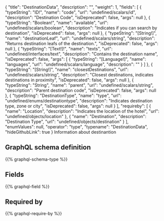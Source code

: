 {
  "title": "DestinationData",
  "description": "",
  "weight": 1,
  "fields": [
    {
      "typeString": "ID!",
      "name": "code",
      "url": "undefined/scalars/id",
      "description": "Destination Code",
      "isDeprecated": false,
      "args": null
    },
    {
      "typeString": "Boolean!",
      "name": "available",
      "url": "undefined/scalars/boolean",
      "description": "Indicates if you can search by destination",
      "isDeprecated": false,
      "args": null
    },
    {
      "typeString": "[String!]",
      "name": "destinationLeaf",
      "url": "undefined/scalars/string",
      "description": "Returns destination leafs of the destination.",
      "isDeprecated": false,
      "args": null
    },
    {
      "typeString": "[Text!]!",
      "name": "texts",
      "url": "undefined/interfaces/text",
      "description": "Contains the destination name",
      "isDeprecated": false,
      "args": [
        {
          "typeString": "[Language!]",
          "name": "languages",
          "url": "undefined/scalars/language",
          "description": ""
        }
      ]
    },
    {
      "typeString": "[String!]",
      "name": "closestDestinations",
      "url": "undefined/scalars/string",
      "description": "Closest destinations, indicates destinations in proximity",
      "isDeprecated": false,
      "args": null
    },
    {
      "typeString": "String",
      "name": "parent",
      "url": "undefined/scalars/string",
      "description": "Parent destination code",
      "isDeprecated": false,
      "args": null
    },
    {
      "typeString": "DestinationType",
      "name": "type",
      "url": "undefined/enums/destinationtype",
      "description": "Indicates destination type, zone or city",
      "isDeprecated": false,
      "args": null
    }
  ],
  "requireby": [
    {
      "name": "Location",
      "description": "Indicates the location of the hotel",
      "url": "undefined/objects/location"
    },
    {
      "name": "Destination",
      "description": "Destination Type",
      "url": "undefined/objects/destination"
    }
  ],
  "enumValues": null,
  "operator": "type",
  "typename": "DestinationData",
  "hideGithubLink": true
}
Information about destinantion
## GraphQL schema definition

{{% graphql-schema-type %}}

## Fields

{{% graphql-field %}}

## Required by

{{% graphql-require-by %}}
